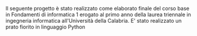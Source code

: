 Il seguente progetto è stato realizzato come elaborato finale del corso base in Fondamenti di informatica 1 erogato al primo anno della laurea triennale in ingegneria informatica all'Università della Calabria.
E' stato realizzato un prato fiorito in linguaggio Python
